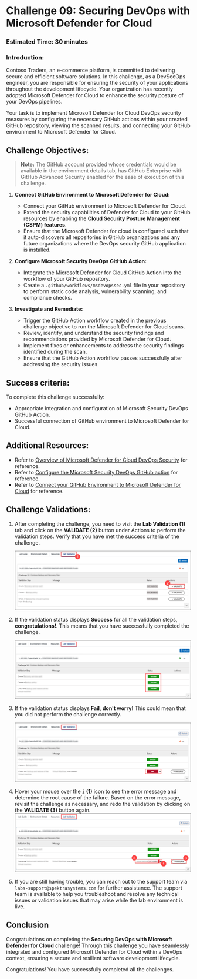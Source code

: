 # Challenge 09: Securing DevOps with Microsoft Defender for Cloud

### Estimated Time: 30 minutes

### Introduction:
Contoso Traders, an e-commerce platform, is committed to delivering secure and efficient software solutions. In this challenge, as a DevSecOps engineer, you are responsible for ensuring the security of your applications throughout the development lifecycle. Your organization has recently adopted Microsoft Defender for Cloud to enhance the security posture of your DevOps pipelines.

Your task is to implement Microsoft Defender for Cloud DevOps security measures by configuring the necessary GitHub actions within your created GitHub repository, viewing the scanned results, and connecting your GitHub environment to Microsoft Defender for Cloud.

## Challenge Objectives:

>**Note:** The GitHub account provided whose credentials would be available in the environment details tab, has GitHub Enterprise with GitHub Advanced Security enabled for the ease of execution of this challenge.

1. **Connect GitHub Environment to Microsoft Defender for Cloud:**
   - Connect your GitHub environment to Microsoft Defender for Cloud.
   - Extend the security capabilities of Defender for Cloud to your GitHub resources by enabling the **Cloud Security Posture Management (CSPM) features**.
   - Ensure that the Microsoft Defender for cloud is configured such that it auto-discovers all repositories in GitHub organizations and any future organizations where the DevOps security GitHub application is installed.

2. **Configure Microsoft Security DevOps GitHub Action:**
   
   - Integrate the Microsoft Defender for Cloud GitHub Action into the workflow of your GitHub repository.
   - Create a `.github/workflows/msdevopssec.yml` file in your repository to perform static code analysis, vulnerability scanning, and compliance checks.

3. **Investigate and Remediate:**
   - Trigger the GitHub Action workflow created in the previous challenge objective to run the Microsoft Defender for Cloud scans.
   - Review, identify, and understand the security findings and recommendations provided by Microsoft Defender for Cloud.
   - Implement fixes or enhancements to address the security findings identified during the scan.
   - Ensure that the GitHub Action workflow passes successfully after addressing the security issues.

## Success criteria:
To complete this challenge successfully:

- Appropriate integration and configuration of Microsoft Security DevOps GitHub Action.
- Successful connection of GitHub environment to Microsoft Defender for Cloud.

## Additional Resources:


- Refer to [Overview of Microsoft Defender for Cloud DevOps Security](https://learn.microsoft.com/en-us/azure/defender-for-cloud/defender-for-devops-introduction) for reference.
- Refer to [Configure the Microsoft Security DevOps GitHub action](https://learn.microsoft.com/en-us/azure/defender-for-cloud/github-action) for reference.
- Refer to [Connect your GitHub Environment to Microsoft Defender for Cloud](https://learn.microsoft.com/en-us/azure/defender-for-cloud/quickstart-onboard-github) for reference.

## Challenge Validations:

1. After completing the challenge, you need to visit the **Lab Validation (1)** tab and click on the **VALIDATE (2)** button under Actions to perform the validation steps. Verify that you have met the success criteria of the challenge. 
 
    ![](../media/validate01.png "Validation")
 
1. If the validation status displays **Success** for all the validation steps, **congratulations!**. This means that you have successfully completed the challenge.
 
     ![](../media/validate02.png "Validation")
1. If the validation status displays **Fail**, **don't worry!** This could mean that you did not perform the challenge correctly.
 
     ![](../media/validate03.png "Validation")
 
1. Hover your mouse over the `i` **(1)** icon to see the error message and determine the root cause of the failure. Based on the error message, revisit the challenge as necessary, and redo the validation by clicking on the **VALIDATE (3)** button again.
     ![](../media/validate04.png "Validation")
 
1. If you are still having trouble, you can reach out to the support team via `labs-support@spektrasystems.com` for further assistance. The support team is available to help you troubleshoot and resolve any technical issues or validation issues that may arise while the lab environment is live.

## Conclusion
Congratulations on completing the **Securing DevOps with Microsoft Defender for Cloud** challenge! Through this challenge you have seamlessly integrated and configured Microsoft Defender for Cloud within a DevOps context, ensuring a secure and resilient software development lifecycle.

Congratulations! You have successfully completed all the challenges.


